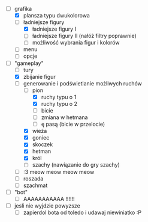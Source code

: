 * [ ] grafika
  * [x] plansza typu dwukolorowa
  * [ ] ładniejsze figury
    * [x] ładniejsze figury I
    * [ ] ładniejsze figury II (nałóż filtry poprawnie)
    * [ ] możliwość wybrania figur i kolorów
  * [ ] menu
  * [ ] opcje
* [ ] "gameplay"
  * [ ] tury
  * [x] zbijanie figur
  * [ ] generowanie i podświetlanie możliwych ruchów
    * [ ] pion
      * [x] ruchy typu o 1
      * [x] ruchy typu o 2
      * [ ] bicie
      * [ ] zmiana w hetmana
      * [ ] ę pasą (bicie w przelocie)
    * [x] wieża
    * [x] goniec
    * [x] skoczek
    * [x] hetman
    * [x] król
    * [ ] szachy (nawiązanie do gry szachy)
  * [ ] :3 meow meow meow meow
  * [ ] roszada
  * [ ] szachmat
* [ ] "bot"
  * [ ] AAAAAAAAAAA !!!!!!
* [ ] jesli nie wyjdzie powyzsze
  * [ ] zapierdol bota od toledo i udawaj niewiniatko :P
